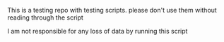 This is a testing repo with testing scripts.
please don't use them without reading through the script

I am not responsible for any loss of data by running this script
